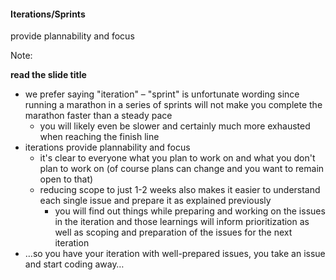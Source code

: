 #### Iterations/Sprints

provide plannability and focus

Note:

**read the slide title**

- we prefer saying "iteration" – "sprint" is unfortunate wording since running a
  marathon in a series of sprints will not make you complete the marathon faster
  than a steady pace
  - you will likely even be slower and certainly much more exhausted when
    reaching the finish line
- iterations provide plannability and focus
  - it's clear to everyone what you plan to work on and what you don't plan to
    work on (of course plans can change and you want to remain open to that)
  - reducing scope to just 1-2 weeks also makes it easier to understand each
    single issue and prepare it as explained previously
    - you will find out things while preparing and working on the issues in the
      iteration and those learnings will inform prioritization as well as
      scoping and preparation of the issues for the next iteration
- …so you have your iteration with well-prepared issues, you take an issue and
  start coding away…
